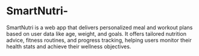 # SmartNutri-
SmartNutri is a web app that delivers personalized meal and workout plans based on user data like age, weight, and goals. It offers tailored nutrition advice, fitness routines, and progress tracking, helping users monitor their health stats and achieve their wellness objectives.
